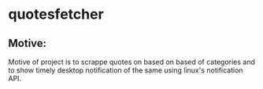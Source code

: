 # quotesfetcher

Motive:
------

Motive of project is to scrappe quotes on based on  based of categories and to show timely desktop notification of the same using linux's notification API.
